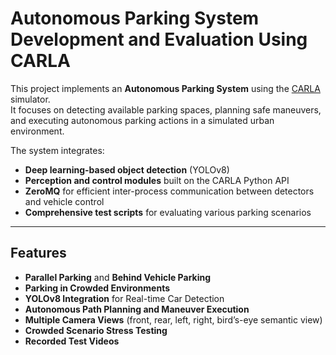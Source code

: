 # Autonomous Parking System Development and Evaluation Using CARLA

This project implements an **Autonomous Parking System** using the [CARLA](https://github.com/carla-simulator/carla) simulator.  
It focuses on detecting available parking spaces, planning safe maneuvers, and executing autonomous parking actions in a simulated urban environment.

The system integrates:
- **Deep learning-based object detection** (YOLOv8)
- **Perception and control modules** built on the CARLA Python API
- **ZeroMQ** for efficient inter-process communication between detectors and vehicle control
- **Comprehensive test scripts** for evaluating various parking scenarios

---

## Features

- **Parallel Parking** and **Behind Vehicle Parking**
- **Parking in Crowded Environments**
- **YOLOv8 Integration** for Real-time Car Detection
- **Autonomous Path Planning and Maneuver Execution**
- **Multiple Camera Views** (front, rear, left, right, bird’s-eye semantic view)
- **Crowded Scenario Stress Testing**
- **Recorded Test Videos**

